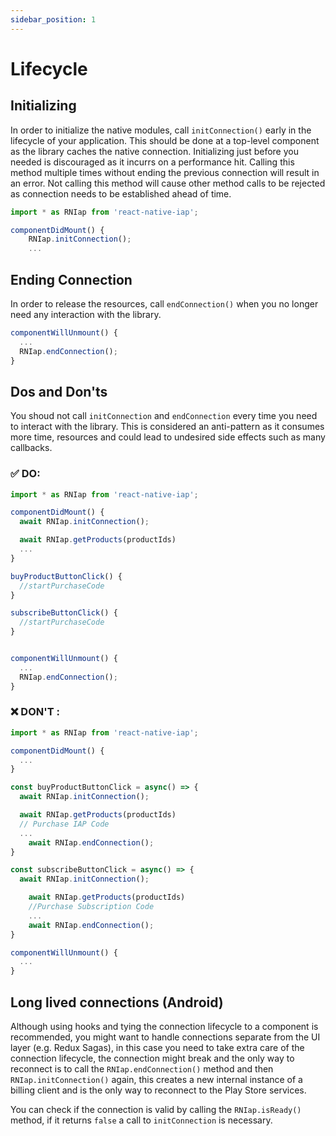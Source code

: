 ```yaml
---
sidebar_position: 1
---
```


# Lifecycle

## Initializing

In order to initialize the native modules, call `initConnection()` early in the lifecycle of your application. This should be done at a top-level component as the library caches the native connection. Initializing just before you needed is discouraged as it incurrs on a performance hit. Calling this method multiple times without ending the previous connection will result in an error. Not calling this method will cause other method calls to be rejected as connection needs to be established ahead of time. 

```javascript
import * as RNIap from 'react-native-iap';

componentDidMount() {
    RNIap.initConnection();
    ...
```

## Ending Connection

In order to release the resources, call `endConnection()` when you no longer need any interaction with the library.

```javascript
componentWillUnmount() {
  ...
  RNIap.endConnection();
}
```

## Dos and Don'ts
You shoud not call `initConnection` and `endConnection` every time you need to interact with the library. This is considered an anti-pattern as it consumes more time, resources and could lead to undesired side effects such as many callbacks.

### :white_check_mark: DO:
```javascript
import * as RNIap from 'react-native-iap';

componentDidMount() {
  await RNIap.initConnection();

  await RNIap.getProducts(productIds)
  ...
}

buyProductButtonClick() {
  //startPurchaseCode
}

subscribeButtonClick() {
  //startPurchaseCode
}


componentWillUnmount() {
  ...
  RNIap.endConnection();
}
```

### :x: DON'T :
```javascript
import * as RNIap from 'react-native-iap';

componentDidMount() {
  ...
}

const buyProductButtonClick = async() => {
  await RNIap.initConnection();

  await RNIap.getProducts(productIds)
  // Purchase IAP Code
  ...
    await RNIap.endConnection();
}

const subscribeButtonClick = async() => {
  await RNIap.initConnection();

    await RNIap.getProducts(productIds)
    //Purchase Subscription Code
    ...
    await RNIap.endConnection();
}

componentWillUnmount() {
  ...
}
```

## Long lived connections (Android)
Although using hooks and tying the connection lifecycle to a component is recommended, you might want to handle connections separate from the UI layer (e.g. Redux Sagas), in this case you need to take extra care of the connection lifecycle, the connection might break and the only way to reconnect is to call the `RNIap.endConnection()` method and then `RNIap.initConnection()` again, this creates a new internal instance of a billing client and is the only way to reconnect to the Play Store services.

You can check if the connection is valid by calling the `RNIap.isReady()` method, if it returns `false` a call to `initConnection` is necessary.